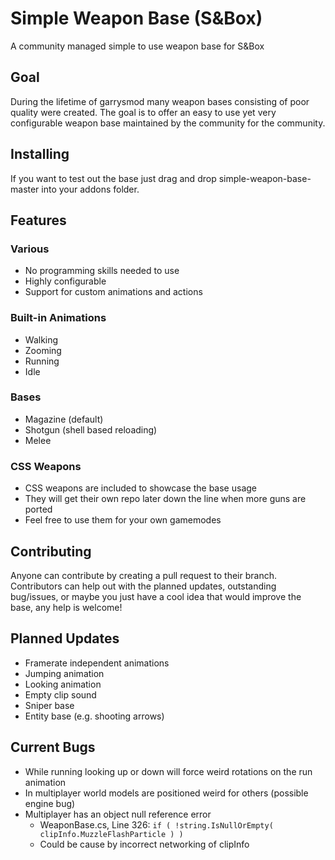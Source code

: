 # Simple Weapon Base (S&Box)
A community managed simple to use weapon base for S&amp;Box

## Goal
During the lifetime of garrysmod many weapon bases consisting of poor quality were created. The goal is to offer an easy to use yet very configurable weapon base maintained by the community for the community.

## Installing
If you want to test out the base just drag and drop simple-weapon-base-master into your addons folder.

## Features

### Various
* No programming skills needed to use
* Highly configurable
* Support for custom animations and actions

### Built-in Animations
* Walking
* Zooming
* Running
* Idle

### Bases
* Magazine (default)
* Shotgun (shell based reloading)
* Melee

### CSS Weapons
* CSS weapons are included to showcase the base usage
* They will get their own repo later down the line when more guns are ported
* Feel free to use them for your own gamemodes

## Contributing
Anyone can contribute by creating a pull request to their branch. Contributors can help out with the planned updates, outstanding bug/issues, or maybe you just have a cool idea that would improve the base, any help is welcome!

## Planned Updates
* Framerate independent animations
* Jumping animation
* Looking animation
* Empty clip sound
* Sniper base
* Entity base (e.g. shooting arrows)

## Current Bugs
* While running looking up or down will force weird rotations on the run animation
* In multiplayer world models are positioned weird for others (possible engine bug)
* Multiplayer has an object null reference error
  * WeaponBase.cs, Line 326: `if ( !string.IsNullOrEmpty( clipInfo.MuzzleFlashParticle ) )`
  * Could be cause by incorrect networking of clipInfo
